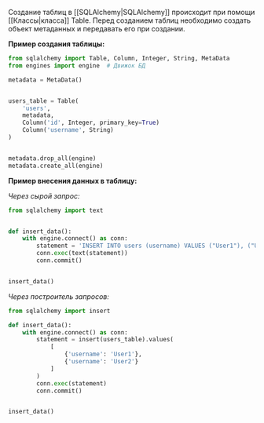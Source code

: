 Создание таблиц в [[SQLAlchemy|SQLAlchemy]] происходит при помощи [[Классы|класса]] Table. Перед созданием таблиц необходимо создать объект метаданных и передавать его при создании.

**Пример создания таблицы:**

```Python
from sqlalchemy import Table, Column, Integer, String, MetaData
from engines import engine  # Движок БД

metadata = MetaData()


users_table = Table(
	'users',
	metadata,
	Column('id', Integer, primary_key=True)
	Column('username', String)
)


metadata.drop_all(engine)
metadata.create_all(engine)
```

**Пример внесения данных в таблицу:**

*Через сырой запрос:*

```Python
from sqlalchemy import text


def insert_data():
	with engine.connect() as conn:
		statement = 'INSERT INTO users (username) VALUES ("User1"), ("User2")'
		conn.exec(text(statement))
		conn.commit()


insert_data()
```

*Через построитель запросов:*

```Python
from sqlalchemy import insert

def insert_data():
	with engine.connect() as conn:
		statement = insert(users_table).values(
			[
				{'username': 'User1'},
				{'username': 'User2'}
			]
		)
		conn.exec(statement)
		conn.commit()


insert_data()
```